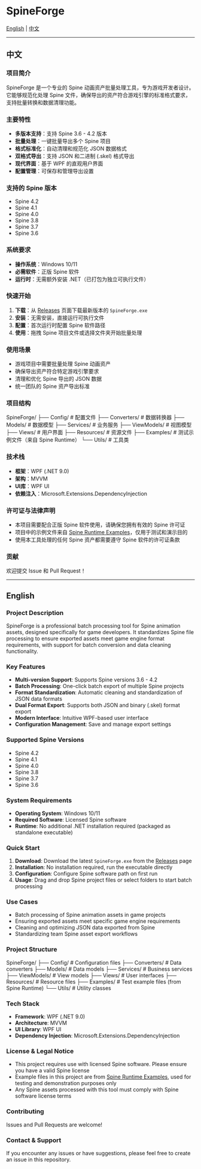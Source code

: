 # SpineForge

[English](#english) | [中文](#中文)

---

## 中文

### 项目简介

SpineForge 是一个专业的 Spine 动画资产批量处理工具，专为游戏开发者设计。它能够规范化处理 Spine 文件，确保导出的资产符合游戏引擎的标准格式要求，支持批量转换和数据清理功能。

### 主要特性

- **多版本支持**：支持 Spine 3.6 - 4.2 版本
- **批量处理**：一键批量导出多个 Spine 项目
- **格式标准化**：自动清理和规范化 JSON 数据格式
- **双格式导出**：支持 JSON 和二进制 (.skel) 格式导出
- **现代界面**：基于 WPF 的直观用户界面
- **配置管理**：可保存和管理导出设置

### 支持的 Spine 版本

- Spine 4.2
- Spine 4.1  
- Spine 4.0
- Spine 3.8
- Spine 3.7
- Spine 3.6

### 系统要求

- **操作系统**：Windows 10/11
- **必需软件**：正版 Spine 软件
- **运行时**：无需额外安装 .NET（已打包为独立可执行文件）

### 快速开始

1. **下载**：从 [Releases](../../releases) 页面下载最新版本的 `SpineForge.exe`
2. **安装**：无需安装，直接运行可执行文件
3. **配置**：首次运行时配置 Spine 软件路径
4. **使用**：拖拽 Spine 项目文件或选择文件夹开始批量处理

### 使用场景

- 游戏项目中需要批量处理 Spine 动画资产
- 确保导出资产符合特定游戏引擎要求
- 清理和优化 Spine 导出的 JSON 数据
- 统一团队的 Spine 资产导出标准

### 项目结构

SpineForge/
├── Config/              # 配置文件
├── Converters/          # 数据转换器
├── Models/              # 数据模型
├── Services/            # 业务服务
├── ViewModels/          # 视图模型
├── Views/               # 用户界面
├── Resources/           # 资源文件
├── Examples/            # 测试示例文件（来自 Spine Runtime）
└── Utils/               # 工具类

### 技术栈

- **框架**：WPF (.NET 9.0)
- **架构**：MVVM
- **UI库**：WPF UI
- **依赖注入**：Microsoft.Extensions.DependencyInjection

### 许可证与法律声明

- 本项目需要配合正版 Spine 软件使用，请确保您拥有有效的 Spine 许可证
- 项目中的示例文件来自 [Spine Runtime Examples](https://github.com/EsotericSoftware/spine-runtimes)，仅用于测试和演示目的
- 使用本工具处理的任何 Spine 资产都需要遵守 Spine 软件的许可证条款

### 贡献

欢迎提交 Issue 和 Pull Request！

---

## English

### Project Description

SpineForge is a professional batch processing tool for Spine animation assets, designed specifically for game developers. It standardizes Spine file processing to ensure exported assets meet game engine format requirements, with support for batch conversion and data cleaning functionality.

### Key Features

- **Multi-version Support**: Supports Spine versions 3.6 - 4.2
- **Batch Processing**: One-click batch export of multiple Spine projects
- **Format Standardization**: Automatic cleaning and standardization of JSON data formats
- **Dual Format Export**: Supports both JSON and binary (.skel) format export
- **Modern Interface**: Intuitive WPF-based user interface
- **Configuration Management**: Save and manage export settings

### Supported Spine Versions

- Spine 4.2
- Spine 4.1
- Spine 4.0
- Spine 3.8
- Spine 3.7
- Spine 3.6

### System Requirements

- **Operating System**: Windows 10/11
- **Required Software**: Licensed Spine software
- **Runtime**: No additional .NET installation required (packaged as standalone executable)

### Quick Start

1. **Download**: Download the latest `SpineForge.exe` from the [Releases](../../releases) page
2. **Installation**: No installation required, run the executable directly
3. **Configuration**: Configure Spine software path on first run
4. **Usage**: Drag and drop Spine project files or select folders to start batch processing

### Use Cases

- Batch processing of Spine animation assets in game projects
- Ensuring exported assets meet specific game engine requirements
- Cleaning and optimizing JSON data exported from Spine
- Standardizing team Spine asset export workflows

### Project Structure

SpineForge/
├── Config/              # Configuration files
├── Converters/          # Data converters
├── Models/              # Data models
├── Services/            # Business services
├── ViewModels/          # View models
├── Views/               # User interfaces
├── Resources/           # Resource files
├── Examples/            # Test example files (from Spine Runtime)
└── Utils/               # Utility classes

### Tech Stack

- **Framework**: WPF (.NET 9.0)
- **Architecture**: MVVM
- **UI Library**: WPF UI
- **Dependency Injection**: Microsoft.Extensions.DependencyInjection

### License & Legal Notice

- This project requires use with licensed Spine software. Please ensure you have a valid Spine license
- Example files in this project are from [Spine Runtime Examples](https://github.com/EsotericSoftware/spine-runtimes), used for testing and demonstration purposes only
- Any Spine assets processed with this tool must comply with Spine software license terms

### Contributing

Issues and Pull Requests are welcome!

### Contact & Support

If you encounter any issues or have suggestions, please feel free to create an issue in this repository.
